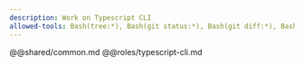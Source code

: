 ```yaml
---
description: Work on Typescript CLI
allowed-tools: Bash(tree:*), Bash(git status:*), Bash(git diff:*), Bash(jq:*), Bash(meta-composer:*)
---
```

@@shared/common.md
@@roles/typescript-cli.md
